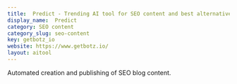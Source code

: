 ```yaml
---
title:  Predict - Trending AI tool for SEO content and best alternatives
display_name:  Predict
category: SEO content
category_slug: seo-content
key: getbotz_io
website: https://www.getbotz.io/
layout: aitool
---
```


Automated creation and publishing of SEO blog content.
